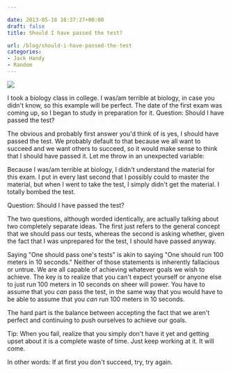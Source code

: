```yaml
---

date: 2013-05-18 18:37:27+00:00
draft: false
title: Should I have passed the test?

url: /blog/should-i-have-passed-the-test
categories:
- Jack Handy
- Random
---
```


![](http://static1.squarespace.com/static/5b29b282b27e39d3891a137e/5b29d50ac07b083624e43ad2/5b29d50bc07b083624e43aff/1529468459845/pexels-photo-210661-e1498097210510.jpeg)

  



I took a biology class in college. I was/am terrible at biology, in case you didn't know, so this example will be perfect. The date of the first exam was coming up, so I began to study in preparation for it.
Question: Should I have passed the test?




The obvious and probably first answer you'd think of is yes, I should have passed the test. We probably default to that because we all want to succeed and we want others to succeed, so it would make sense to think that I should have passed it. Let me throw in an unexpected variable:




Because I was/am terrible at biology, I didn't understand the material for this exam. I put in every last second that I possibly could to master the material, but when I went to take the test, I simply didn't get the material. I totally bombed the test.




Question: Should I have passed the test?




The two questions, although worded identically, are actually talking about two completely separate ideas. The first just refers to the general concept that we should pass our tests, whereas the second is asking whether, given the fact that I was unprepared for the test, I should have passed anyway.




Saying "One should pass one's tests" is akin to saying "One should run 100 meters in 10 seconds." Neither of those statements is inherently fallacious or untrue. We are all capable of achieving whatever goals we wish to achieve. The key is to realize that you can't expect yourself or anyone else to just run 100 meters in 10 seconds on sheer will power. You have to assume that you _can_ pass the test, in the same way that you would have to be able to assume that you _can_ run 100 meters in 10 seconds.




The hard part is the balance between accepting the fact that we aren't perfect and continuing to push ourselves to achieve our goals.




Tip: When you fail, realize that you simply don't have it yet and getting upset about it is a complete waste of time. Just keep working at it. It will come.




In other words: If at first you don't succeed, try, try again.
